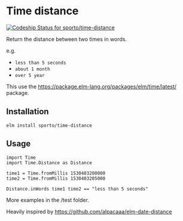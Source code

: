 # Time distance

[ ![Codeship Status for sporto/time-distance](https://app.codeship.com/projects/12cafa70-94a9-0136-c270-42599d9126df/status?branch=master)](https://app.codeship.com/projects/304697)

Return the distance between two times in words.

e.g.

- `less than 5 seconds`
- `about 1 month`
- `over 5 year`

This use the <https://package.elm-lang.org/packages/elm/time/latest/> package.

## Installation

```
elm install sporto/time-distance
```

## Usage

```
import Time
import Time.Distance as Distance

time1 = Time.fromMillis 1530403200000
time2 = Time.fromMillis 1530403205000

Distance.inWords time1 time2 == "less than 5 seconds"
```

More examples in the /test folder.

Heavily inspired by <https://github.com/alpacaaa/elm-date-distance>
